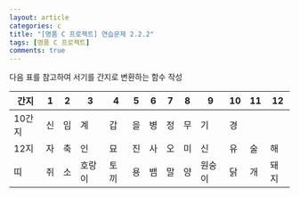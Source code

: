 ```yaml
---
layout: article
categories: c
title: "[명품 C 프로젝트] 연습문제 2.2.2"
tags: [명품 C 프로젝트]
comments: true
---
```


다음 표를 참고하여 서기를 간지로 변환하는 함수 작성

|간지|1|2|3|4|5|6|7|8|9|10|11|12|
|---|---|---|---|---|---|---|---|---|---|---|---|---|
|10간지|신|임|계|갑|을|병|정|무|기|경|   |   |
|12지|자|축|인|묘|진|사|오|미|신|유|술|해|
|띠|쥐|소|호랑이|토끼|용|뱀|말|양|원숭이|닭|개|돼지|

<script src="https://gist.github.com/junne47/9464bd91b006a780951259858674baa6.js"></script>
